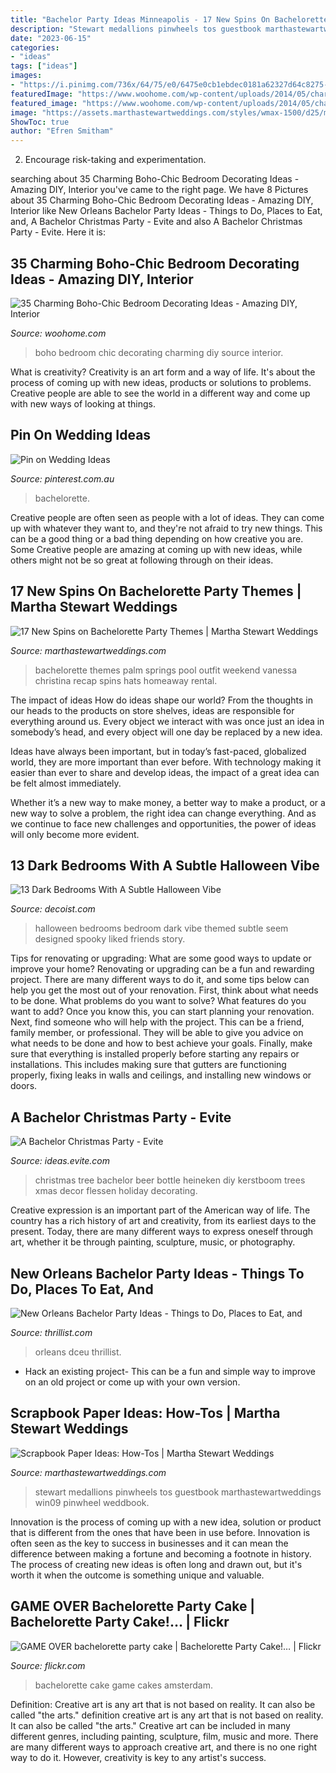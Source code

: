 ```yaml
---
title: "Bachelor Party Ideas Minneapolis - 17 New Spins On Bachelorette Party Themes"
description: "Stewart medallions pinwheels tos guestbook marthastewartweddings win09 pinwheel weddbook"
date: "2023-06-15"
categories:
- "ideas"
tags: ["ideas"]
images:
- "https://i.pinimg.com/736x/64/75/e0/6475e0cb1ebdec0181a62327d64c8275--bachelorette-cakes-bakeries.jpg"
featuredImage: "https://www.woohome.com/wp-content/uploads/2014/05/charming-boho-bedroom-ideas-25.jpg"
featured_image: "https://www.woohome.com/wp-content/uploads/2014/05/charming-boho-bedroom-ideas-25.jpg"
image: "https://assets.marthastewartweddings.com/styles/wmax-1500/d25/mwd104359_win09_guestbook/mwd104359_win09_guestbook_hd.jpg?itok=tLyjavR4"
ShowToc: true
author: "Efren Smitham"
---
```



2. Encourage risk-taking and experimentation.

	

		
searching about 35 Charming Boho-Chic Bedroom Decorating Ideas - Amazing DIY, Interior you've came to the right page. We have 8 Pictures about 35 Charming Boho-Chic Bedroom Decorating Ideas - Amazing DIY, Interior like New Orleans Bachelor Party Ideas - Things to Do, Places to Eat, and, A Bachelor Christmas Party - Evite and also A Bachelor Christmas Party - Evite. Here it is:
		
    
## 35 Charming Boho-Chic Bedroom Decorating Ideas - Amazing DIY, Interior

<img loading=lazy src="https://www.woohome.com/wp-content/uploads/2014/05/charming-boho-bedroom-ideas-25.jpg" onerror="this.onerror=null;this.src='https://tse3.mm.bing.net/th?id=OIP.LOFs8_APgCIZx6pB3TCfXQHaLH&amp;pid=15.1';" alt="35 Charming Boho-Chic Bedroom Decorating Ideas - Amazing DIY, Interior">

_Source: woohome.com_

>boho bedroom chic decorating charming diy source interior. 

	

What is creativity?
Creativity is an art form and a way of life. It's about the process of coming up with new ideas, products or solutions to problems. Creative people are able to see the world in a different way and come up with new ways of looking at things.

    
## Pin On Wedding Ideas

<img loading=lazy src="https://i.pinimg.com/736x/64/75/e0/6475e0cb1ebdec0181a62327d64c8275--bachelorette-cakes-bakeries.jpg" onerror="this.onerror=null;this.src='https://tse4.mm.bing.net/th?id=OIP.UCc4xnvw9OZNdKRnck5KdgHaJ4&amp;pid=15.1';" alt="Pin on Wedding Ideas">

_Source: pinterest.com.au_

>bachelorette. 

	

Creative people are often seen as people with a lot of ideas. They can come up with whatever they want to, and they're not afraid to try new things. This can be a good thing or a bad thing depending on how creative you are. Some Creative people are amazing at coming up with new ideas, while others might not be so great at following through on their ideas.

    
## 17 New Spins On Bachelorette Party Themes | Martha Stewart Weddings

<img loading=lazy src="https://static.onecms.io/wp-content/uploads/sites/36/2016/04/18232527/bachelorette-themes-vanessa-christina-0618.jpg" onerror="this.onerror=null;this.src='https://tse4.mm.bing.net/th?id=OIP.GL60n6iNHRtzyqrhFlldzgHaLG&amp;pid=15.1';" alt="17 New Spins on Bachelorette Party Themes | Martha Stewart Weddings">

_Source: marthastewartweddings.com_

>bachelorette themes palm springs pool outfit weekend vanessa christina recap spins hats homeaway rental. 

	

The impact of ideas
How do ideas shape our world?
From the thoughts in our heads to the products on store shelves, ideas are responsible for everything around us. Every object we interact with was once just an idea in somebody’s head, and every object will one day be replaced by a new idea.

Ideas have always been important, but in today’s fast-paced, globalized world, they are more important than ever before. With technology making it easier than ever to share and develop ideas, the impact of a great idea can be felt almost immediately.

Whether it’s a new way to make money, a better way to make a product, or a new way to solve a problem, the right idea can change everything. And as we continue to face new challenges and opportunities, the power of ideas will only become more evident.

    
## 13 Dark Bedrooms With A Subtle Halloween Vibe

<img loading=lazy src="http://cdn.decoist.com/wp-content/uploads/2013/10/Bedrooms-that-seem-designed-for-Halloween-10.jpg" onerror="this.onerror=null;this.src='https://tse1.mm.bing.net/th?id=OIP.deONWq0pur9Tp9eWWG3qZwHaJw&amp;pid=15.1';" alt="13 Dark Bedrooms With A Subtle Halloween Vibe">

_Source: decoist.com_

>halloween bedrooms bedroom dark vibe themed subtle seem designed spooky liked friends story. 

	

Tips for renovating or upgrading: What are some good ways to update or improve your home?
Renovating or upgrading can be a fun and rewarding project. There are many different ways to do it, and some tips below can help you get the most out of your renovation. First, think about what needs to be done. What problems do you want to solve? What features do you want to add? Once you know this, you can start planning your renovation. Next, find someone who will help with the project. This can be a friend, family member, or professional. They will be able to give you advice on what needs to be done and how to best achieve your goals. Finally, make sure that everything is installed properly before starting any repairs or installations. This includes making sure that gutters are functioning properly, fixing leaks in walls and ceilings, and installing new windows or doors.

    
## A Bachelor Christmas Party - Evite

<img loading=lazy src="http://ideas.evite.com/media/beer-tree.jpg" onerror="this.onerror=null;this.src='https://tse3.mm.bing.net/th?id=OIP.-AOYBdQUHaSzjwPjMX6AlgHaLH&amp;pid=15.1';" alt="A Bachelor Christmas Party - Evite">

_Source: ideas.evite.com_

>christmas tree bachelor beer bottle heineken diy kerstboom trees xmas decor flessen holiday decorating. 

	

Creative expression is an important part of the American way of life. The country has a rich history of art and creativity, from its earliest days to the present. Today, there are many different ways to express oneself through art, whether it be through painting, sculpture, music, or photography.

    
## New Orleans Bachelor Party Ideas - Things To Do, Places To Eat, And

<img loading=lazy src="https://assets3.thrillist.com/v1/image/1271663/size/tmg-facebook_social.jpg" onerror="this.onerror=null;this.src='https://tse1.mm.bing.net/th?id=OIP.NOjr6JLlLPu_b6R4KKMmtwHaD4&amp;pid=15.1';" alt="New Orleans Bachelor Party Ideas - Things to Do, Places to Eat, and">

_Source: thrillist.com_

>orleans dceu thrillist. 

	

- Hack an existing project- This can be a fun and simple way to improve on an old project or come up with your own version.

    
## Scrapbook Paper Ideas: How-Tos | Martha Stewart Weddings

<img loading=lazy src="https://assets.marthastewartweddings.com/styles/wmax-1500/d25/mwd104359_win09_guestbook/mwd104359_win09_guestbook_hd.jpg?itok=tLyjavR4" onerror="this.onerror=null;this.src='https://tse2.mm.bing.net/th?id=OIP.wjR7asZ9P1v5u_7pH7MZhAHaJQ&amp;pid=15.1';" alt="Scrapbook Paper Ideas: How-Tos | Martha Stewart Weddings">

_Source: marthastewartweddings.com_

>stewart medallions pinwheels tos guestbook marthastewartweddings win09 pinwheel weddbook. 

	

Innovation is the process of coming up with a new idea, solution or product that is different from the ones that have been in use before. Innovation is often seen as the key to success in businesses and it can mean the difference between making a fortune and becoming a footnote in history. The process of creating new ideas is often long and drawn out, but it's worth it when the outcome is something unique and valuable.

    
## GAME OVER Bachelorette Party Cake | Bachelorette Party Cake!… | Flickr

<img loading=lazy src="https://c1.staticflickr.com/9/8165/7194457166_0a98fd130a_b.jpg" onerror="this.onerror=null;this.src='https://tse1.mm.bing.net/th?id=OIP.37k-B9iR2SvhA9LkiDFHRQHaFj&amp;pid=15.1';" alt="GAME OVER bachelorette party cake | Bachelorette Party Cake!… | Flickr">

_Source: flickr.com_

>bachelorette cake game cakes amsterdam. 

	

Definition: Creative art is any art that is not based on reality. It can also be called "the arts."
definition creative art is any art that is not based on reality. It can also be called "the arts." Creative art can be included in many different genres, including painting, sculpture, film, music and more. There are many different ways to approach creative art, and there is no one right way to do it. However, creativity is key to any artist's success.

